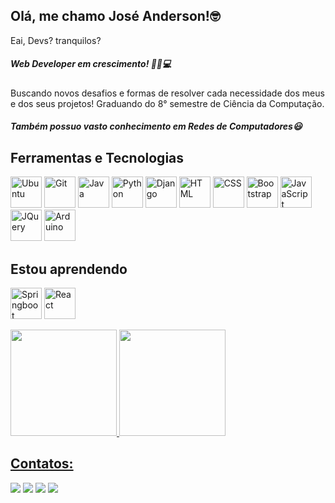 
## Olá, me chamo José Anderson!🤓
Eai, Devs? tranquilos?
##### Web Developer em crescimento! 👨‍💻💻
Buscando novos desafios e formas de resolver cada necessidade dos meus e dos seus projetos!
Graduando do 8° semestre de Ciência da Computação.
##### Também possuo vasto conhecimento em Redes de Computadores😃
 
## Ferramentas e Tecnologias
<img src="https://cdn.jsdelivr.net/gh/devicons/devicon/icons/ubuntu/ubuntu-plain-wordmark.svg" width="50" height="50" alt="Ubuntu"/> <img src="https://cdn.jsdelivr.net/gh/devicons/devicon/icons/git/git-original.svg" width="50" height="50" alt="Git"/> <img 
src="https://img.icons8.com/color/48/000000/java-coffee-cup-logo--v1.png" width="50" height="50" alt="Java"/> <img src="https://cdn.jsdelivr.net/gh/devicons/devicon/icons/python/python-original.svg" width="50" height="50" alt="Python"/> <img src="https://cdn.jsdelivr.net/gh/devicons/devicon/icons/django/django-plain-wordmark.svg" width="50" height="50" alt="Django"/> <img src="https://cdn.jsdelivr.net/gh/devicons/devicon/icons/html5/html5-original.svg" width="50" height="50" alt="HTML"/> <img src="https://cdn.jsdelivr.net/gh/devicons/devicon/icons/css3/css3-original.svg" width="50" height="50" alt="CSS"/> <img src="https://img.icons8.com/color/48/000000/bootstrap.png" width="50" height="50" alt="Bootstrap"/> <img src="https://cdn.jsdelivr.net/gh/devicons/devicon/icons/javascript/javascript-original.svg" width="50" height="50" alt="JavaScript"/> <img 
src="https://img.icons8.com/ios-filled/50/000000/jquery.png" width="50" height="50" alt="JQuery"/> <img src="https://cdn.jsdelivr.net/gh/devicons/devicon/icons/arduino/arduino-original-wordmark.svg" width="50" height="50" alt="Arduino"/>
          
          
          
           
          
## Estou aprendendo    
<img src="https://img.icons8.com/color/48/null/spring-logo.png" width="50" height="50" alt="Springboot"/> <img 
src="https://img.icons8.com/officel/80/null/react.png" width="50" height="50" alt="React"/>
     
<div>
<a href="https://github.com/jose-andersonjr">
<img height="170em" src="https://github-readme-stats.vercel.app/api/top-langs/?username=jose-andersonjr&layout=compact&langs_count=7&theme=dracula"/>
<img height="170em" src="https://github-readme-stats.vercel.app/api?username=jose-andersonjr&show_icons=true&theme=dracula&include_all_commits=true&count_private=true"/>
</div>
  
## Contatos:

<div>
<a href="https://instagram.com/mikenzuo" target="_blank"><img src="https://img.shields.io/badge/-Instagram-%23E4405F?style=for-the-badge&logo=instagram&logoColor=white" target="_blank"></a>
<a href="https://www.twitch.tv/mikenzuo" target="_blank"><img src="https://img.shields.io/badge/Twitch-9146FF?style=for-the-badge&logo=twitch&logoColor=white" target="_blank"></a>
<a href = "mailto:jose.andersonjr2@gmail.com"><img src="https://img.shields.io/badge/Gmail-D14836?style=for-the-badge&logo=gmail&logoColor=white" target="_blank"></a>
<a href="https://www.linkedin.com/in/jose-andersonjr" target="_blank"><img src="https://img.shields.io/badge/-LinkedIn-%230077B5?style=for-the-badge&logo=linkedin&logoColor=white" target="_blank"></a>   
</div>
